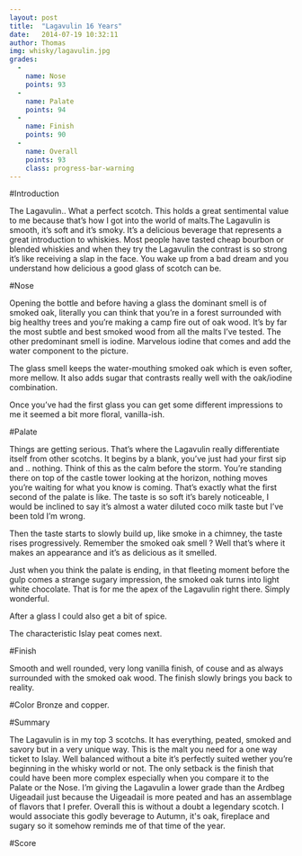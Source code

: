 ```yaml
---
layout: post
title:  "Lagavulin 16 Years"
date:   2014-07-19 10:32:11
author: Thomas
img: whisky/lagavulin.jpg
grades:
  -
    name: Nose
    points: 93
  -
    name: Palate
    points: 94
  -
    name: Finish
    points: 90
  -
    name: Overall
    points: 93
    class: progress-bar-warning
---
```




#Introduction

The Lagavulin.. What a perfect scotch.  This holds a great sentimental value to me because that’s how I got into the world of malts.The Lagavulin is smooth, it’s soft and it’s smoky. It’s a delicious beverage that represents a great introduction to whiskies.  Most people have tasted cheap bourbon or blended whiskies and when they try the Lagavulin the contrast is so strong it’s like receiving a slap in the face. You wake up from a bad dream and you understand how delicious a good glass of scotch can be.

#Nose


Opening the bottle and before having a glass the dominant smell is of smoked oak, literally you can think that you’re in a forest surrounded with big healthy trees and you’re making a camp fire out of oak wood. It’s by far the most subtle and best smoked wood from all the malts I’ve tested. 
The other predominant smell is iodine. Marvelous iodine that comes and add the water component to the picture.

The glass smell keeps the water-mouthing smoked oak which is even softer, more mellow. It also adds sugar that contrasts really well with the oak/iodine combination.

Once you’ve had the first glass you can get some different impressions to me it seemed a bit more floral, vanilla-ish.

#Palate 


Things are getting serious. That’s where the Lagavulin really differentiate itself from other scotchs. It begins by a blank, you’ve just had your first sip and .. nothing. Think of this as the calm before the storm. You’re standing there on top of the castle tower looking at the horizon, nothing moves you’re waiting for what you know is coming. That’s exactly what the first second of the palate is like.  The taste is so soft it’s barely noticeable, I would be inclined to say it’s almost a water diluted coco milk taste but I’ve been told I’m wrong.

Then the taste starts to slowly build up, like smoke in a chimney, the taste rises progressively. Remember the smoked oak smell ? Well that’s where it makes an appearance and it’s as delicious as it smelled. 

Just when you think the palate is ending, in that fleeting moment before the gulp comes a strange sugary impression, the smoked oak turns into light white chocolate. That is for me the apex of the Lagavulin right there. Simply wonderful.

After a glass I could also get a bit of spice.

The characteristic Islay peat comes next. 

#Finish

Smooth and well rounded, very long vanilla finish, of couse and as always surrounded with the smoked oak wood. The finish slowly brings you back to reality. 


#Color
Bronze and copper.

#Summary 


The Lagavulin is in my top 3 scotchs. It has everything, peated, smoked and savory but in a very unique way. This is the malt you need for a one way ticket to Islay. Well balanced without a bite it’s perfectly suited wether you’re beginning in the whisky world or not. The only setback is the finish that could have been more complex especially when you compare it to the Palate or the Nose. 
I’m giving the Lagavulin a lower grade than the Ardbeg Uigeadail just because the Uigeadail is more peated and has an assemblage of flavors that I prefer. Overall this is without a doubt a legendary scotch.
I would associate this godly beverage to Autumn, it's oak, fireplace and sugary so it somehow reminds me of that time of the year.

#Score
